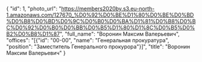 {
    "id": 1,
    "photo_url": "https://members2020by.s3.eu-north-1.amazonaws.com/127670_%D0%92%D0%BE%D1%80%D0%BE%D0%BD%D0%B8%D0%BD%D0%9C%D0%B0%D0%BA%D1%81%D0%B8%D0%BC%D0%92%D0%B0%D0%BB%D0%B5%D1%80%D1%8C%D0%B5%D0%B2%D0%B8%D1%87",
    "full_name": "Воронин Максим Валерьевич",
    "offices": "[{\"id\": \"00-00\", \"name\": \"Генеральная прокуратура\", \"position\": \"Заместитель Генерального прокурора\"}]",
    "title": "Воронин Максим Валерьевич"
}